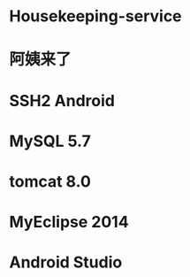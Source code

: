 # Housekeeping-service
# 阿姨来了
# SSH2 Android
# MySQL 5.7
# tomcat 8.0
# MyEclipse 2014
# Android Studio
